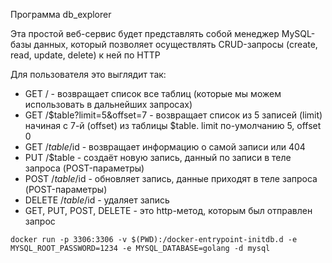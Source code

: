 Программа db_explorer

Эта простой веб-сервис будет представлять собой менеджер MySQL-базы данных, который позволяет осуществлять CRUD-запросы (create, read, update, delete) к ней по HTTP

Для пользователя это выглядит так:
* GET / - возвращает список все таблиц (которые мы можем использовать в дальнейших запросах)
* GET /$table?limit=5&offset=7 - возвращает список из 5 записей (limit) начиная с 7-й (offset) из таблицы $table. limit по-умолчанию 5, offset 0
* GET /$table/$id - возвращает информацию о самой записи или 404
* PUT /$table - создаёт новую запись, данный по записи в теле запроса (POST-параметры)
* POST /$table/$id - обновляет запись, данные приходят в теле запроса (POST-параметры)
* DELETE /$table/$id - удаляет запись
* GET, PUT, POST, DELETE - это http-метод, которым был отправлен запрос

```
docker run -p 3306:3306 -v $(PWD):/docker-entrypoint-initdb.d -e MYSQL_ROOT_PASSWORD=1234 -e MYSQL_DATABASE=golang -d mysql
```